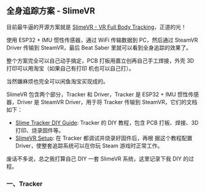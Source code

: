 ## 全身追踪方案 - SlimeVR

目前最牛逼的开源方案就是
[SlimeVR - VR Full Body Tracking](https://github.com/SlimeVR/SlimeVR-Tracker-ESP)，正道的光！

使用 ESP32 + IMU 惯性传感器，通过 WiFi 传输数据到 PC，然后通过 SteamVR Driver 传输到 SteamVR，最后
Beat Saber 里就可以看到全身追踪的效果了。

整个方案完全可以自己动手搞定，PCB 打板用嘉立创再自己手工焊接，外壳 3D 打印可以用淘宝（如果自己有打印
机也可以自己打）。

当然嫌麻烦也完全可以闲鱼淘宝买现成的。

SlimeVR 包含两个部分，Tracker 和 Driver，Tracker 是 ESP32 + IMU 惯性传感器，Driver 是 SteamVR
Driver，用于将 Tracker 传输到 SteamVR，它们的文档如下：

- [Slime Tracker DIY Guide](https://docs.slimevr.dev/diy/index.html): Tracker 的 DIY 教程，包含 PCB
  打板、焊接、3D 打印、烧录固件等。
- [SlimeVR Setup](https://docs.slimevr.dev/server/index.html): 在 Tracker 都调试并烧录好固件后，再根
  据这个教程配置 Driver，使整套追踪系统可以在你玩 Steam 游戏时正常工作。

废话不多说，总之我打算自己 DIY 一套 SlimeVR 系统，这里记录下我 DIY 的过程。

### 一、Tracker
